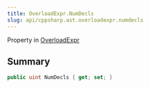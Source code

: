 ```yaml
---
title: OverloadExpr.NumDecls
slug: api/cppsharp.ast.overloadexpr.numdecls
---
```

Property in [OverloadExpr](/api/cppsharp/ast/overloadexpr)

## Summary



```csharp
public uint NumDecls { get; set; }
```

